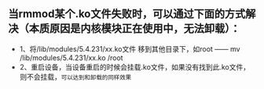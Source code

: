 ## 当rmmod某个.ko文件失败时，可以通过下面的方式解决（本质原因是内核模块正在使用中，无法卸载）：
- 1、将/lib/modules/5.4.231/xx.ko文件 移到其他目录下，如root  —— mv /lib/modules/5.4.231/xx.ko /root
- 2、重启设备，当设备重启的时候会挂载.ko文件，如果没有找到此.ko文件，则不会挂载，`可以达到和卸载的同样效果`